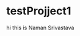 # testProjject1
hi this is Naman Srivastava





































































